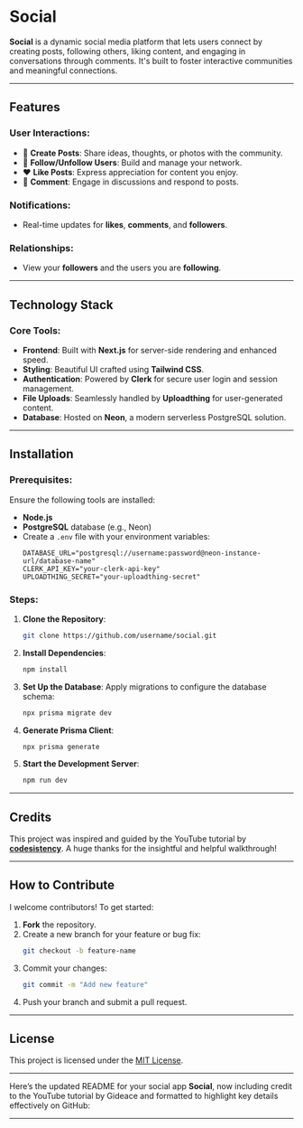 

# **Social**

**Social** is a dynamic social media platform that lets users connect by creating posts, following others, liking content, and engaging in conversations through comments. It's built to foster interactive communities and meaningful connections.

---

## **Features**

### **User Interactions**:
- 🚀 **Create Posts**: Share ideas, thoughts, or photos with the community.
- 🤝 **Follow/Unfollow Users**: Build and manage your network.
- ❤️ **Like Posts**: Express appreciation for content you enjoy.
- 💬 **Comment**: Engage in discussions and respond to posts.

### **Notifications**:
- Real-time updates for **likes**, **comments**, and **followers**.

### **Relationships**:
- View your **followers** and the users you are **following**.

---

## **Technology Stack**

### **Core Tools**:
- **Frontend**: Built with **Next.js** for server-side rendering and enhanced speed.
- **Styling**: Beautiful UI crafted using **Tailwind CSS**.
- **Authentication**: Powered by **Clerk** for secure user login and session management.
- **File Uploads**: Seamlessly handled by **Uploadthing** for user-generated content.
- **Database**: Hosted on **Neon**, a modern serverless PostgreSQL solution.

---

## **Installation**

### **Prerequisites**:
Ensure the following tools are installed:
- **Node.js** 
- **PostgreSQL** database (e.g., Neon)
- Create a `.env` file with your environment variables:
  ```env
  DATABASE_URL="postgresql://username:password@neon-instance-url/database-name"
  CLERK_API_KEY="your-clerk-api-key"
  UPLOADTHING_SECRET="your-uploadthing-secret"
  ```

### **Steps**:
1. **Clone the Repository**:
   ```bash
   git clone https://github.com/username/social.git
   ```

2. **Install Dependencies**:
   ```bash
   npm install
   ```

3. **Set Up the Database**:
   Apply migrations to configure the database schema:
   ```bash
   npx prisma migrate dev
   ```

4. **Generate Prisma Client**:
   ```bash
   npx prisma generate
   ```

5. **Start the Development Server**:
   ```bash
   npm run dev
   ```

---
## **Credits**

This project was inspired and guided by the YouTube tutorial by **[codesistency]([https://www.youtube.com/link-to-video](https://www.youtube.com/watch?v=vUYopHWOURg))**. A huge thanks for the insightful and helpful walkthrough!

---



## **How to Contribute**

I welcome contributors! To get started:
1. **Fork** the repository.
2. Create a new branch for your feature or bug fix:
   ```bash
   git checkout -b feature-name
   ```
3. Commit your changes:
   ```bash
   git commit -m "Add new feature"
   ```
4. Push your branch and submit a pull request.

---

## **License**

This project is licensed under the [MIT License](https://opensource.org/licenses/MIT).

---
Here’s the updated README for your social app **Social**, now including credit to the YouTube tutorial by Gideace and formatted to highlight key details effectively on GitHub:

---






